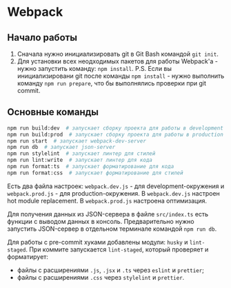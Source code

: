# Webpack

## Начало работы
1. Сначала нужно инициализировать git в Git Bash командой `git init`.
2. Для установки всех неодходимых пакетов для работы Webpack'а - нужно запустить команду: `npm install`.
P.S. Если вы инициализировани git после команды `npm install` - нужно выполнить команду `npm run prepare`, что бы выполнялись проверки при git commit.

## Основные команды
```sh
npm run build:dev  # запускает сборку проекта для работы в development окружении
npm run build:prod  # запускает сборку проекта для работы в production окружении
npm run start  # запускает webpack-dev-server
npm run db  # запускает json-server
npm run stylelint  # запускает линтер для стилей
npm run lint:write  # запускает линтер для кода
npm run format:ts  # запускает форматирование для кода  
npm run format:css  # запускает форматирование для стилей
```

Есть два файла настроек: `webpack.dev.js` - для development-окружения и `webpack.prod.js` - для  production-окружения.
В `webpack.dev.js` настроен hot module replacement.
В `webpack.prod.js` настроена оптимизация.

Для получения данных из JSON-сервера в файле `src/index.ts` есть функции с выводом данных в консоль. Предварительно нужно запустить JSON-сервер в отдельном терминале командой `npm run db`.

Для работы с pre-commit хуками добавлены модули: `husky` и `lint-staged`.
При коммите запускается `lint-staged`, который проверяет и форматирует:

- файлы с расширениями `.js`, `.jsx` и `.ts` через `eslint` и `prettier`;
- файлы с расширениями `.css` через `stylelint` и `prettier`.